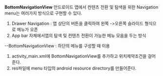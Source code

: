 **BottomNavigationView**
안드로이드 앱에서 컨텐츠 전환 및 탐색을 위한 Navigation menu는 여러가지 방식으로 구현할 수 있다.
1. Drawer Navigation : 앱 상단의 버튼을 클릭하여 왼쪽 ->오른쪽 슬라이드 형식으로 메뉴가 오픈
2. App bar 자체에서앱의 탐색 및 컨텐츠 전환이 가능한 메뉴 모음을 두는  방식 

--BottomNavigationView : 하단의 메뉴를 구성할 때 이용
1. activity_main.xml에 BottomNavigationView를 추가하고 위치제약조건을 걸어준다.
2. res파일에 menu 타입의 android resource directory를 만들어준다.


